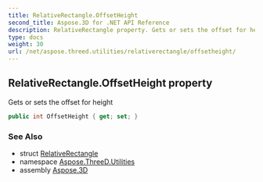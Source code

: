 ```yaml
---
title: RelativeRectangle.OffsetHeight
second_title: Aspose.3D for .NET API Reference
description: RelativeRectangle property. Gets or sets the offset for height
type: docs
weight: 30
url: /net/aspose.threed.utilities/relativerectangle/offsetheight/
---
```

## RelativeRectangle.OffsetHeight property

Gets or sets the offset for height

```csharp
public int OffsetHeight { get; set; }
```

### See Also

* struct [RelativeRectangle](../)
* namespace [Aspose.ThreeD.Utilities](../../relativerectangle/)
* assembly [Aspose.3D](../../../)


